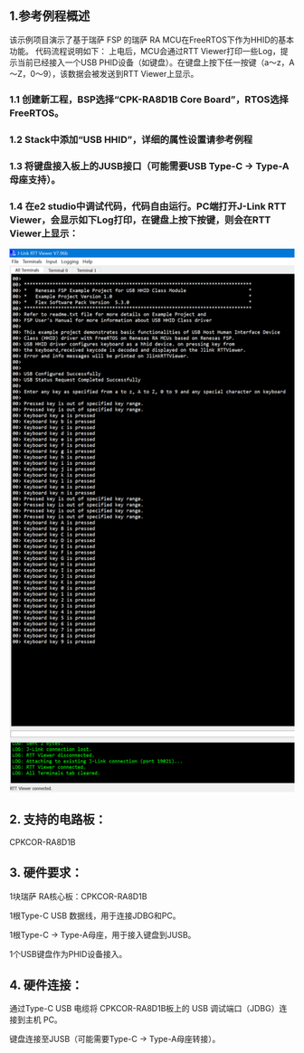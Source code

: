 ## 1.参考例程概述
该示例项目演示了基于瑞萨 FSP 的瑞萨 RA MCU在FreeRTOS下作为HHID的基本功能。
代码流程说明如下：
上电后，MCU会通过RTT Viewer打印一些Log，提示当前已经接入一个USB PHID设备（如键盘）。在键盘上按下任一按键（a～z，A～Z，0～9），该数据会被发送到RTT Viewer上显示。

### 1.1 创建新工程，BSP选择“CPK-RA8D1B Core Board”，RTOS选择FreeRTOS。
### 1.2 Stack中添加“USB HHID”，详细的属性设置请参考例程
### 1.3 将键盘接入板上的JUSB接口（可能需要USB Type-C -> Type-A母座支持）。
### 1.4 在e2 studio中调试代码，代码自由运行。PC端打开J-Link RTT Viewer，会显示如下Log打印，在键盘上按下按键，则会在RTT Viewer上显示：
![alt text](images/Picture1-1.png)

## 2. 支持的电路板：
CPKCOR-RA8D1B

## 3. 硬件要求：
1块瑞萨 RA核心板：CPKCOR-RA8D1B

1根Type-C USB 数据线，用于连接JDBG和PC。

1根Type-C -> Type-A母座，用于接入键盘到JUSB。

1个USB键盘作为PHID设备接入。

## 4. 硬件连接：
通过Type-C USB 电缆将 CPKCOR-RA8D1B板上的 USB 调试端口（JDBG）连接到主机 PC。

键盘连接至JUSB（可能需要Type-C -> Type-A母座转接）。